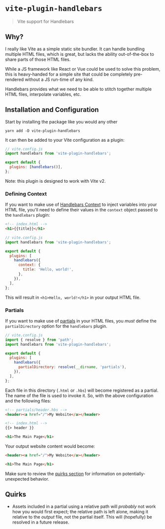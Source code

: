 # `vite-plugin-handlebars`

> Vite support for Handlebars

## Why?

I really like Vite as a simple static site bundler. It can handle bundling multiple HTML files, which is great, but lacks the ability out-of-the-box to share parts of those HTML files.

While a JS framework like React or Vue could be used to solve this problem, this is heavy-handed for a simple site that could be completely pre-rendered without a JS run-time of any kind.

Handlebars provides what we need to be able to stitch together multiple HTML files, interpolate variables, etc.

## Installation and Configuration

Start by installing the package like you would any other

```
yarn add -D vite-plugin-handlebars
```

It can then be added to your Vite configuration as a plugin:

```javascript
// vite.config.js
import handlebars from 'vite-plugin-handlebars';

export default {
  plugins: [handlebars()],
};
```

Note: this plugin is designed to work with Vite v2.

### Defining Context

If you want to make use of [Handlebars Context](https://handlebarsjs.com/guide/#simple-expressions) to inject variables into your HTML file, you'll need to define their values in the `context` object passed to the `handlebars` plugin:

```html
<!-- index.html -->
<h1>{{title}}</h1>
```

```javascript
// vite.config.js
import handlebars from 'vite-plugin-handlebars';

export default {
  plugins: [
    handlebars({
      context: {
        title: 'Hello, world!',
      },
    }),
  ],
};
```

This will result in `<h1>Hello, world!</h1>` in your output HTML file.

### Partials

If you want to make use of [partials](https://handlebarsjs.com/guide/partials.html#basic-partials) in your HTML files, you _must_ define the `partialDirectory` option for the `handlebars` plugin.

```javascript
// vite.config.js
import { resolve } from 'path';
import handlebars from 'vite-plugin-handlebars';

export default {
  plugins: [
    handlebars({
      partialDirectory: resolve(__dirname, 'partials'),
    }),
  ],
};
```

Each file in this directory (`.html` or `.hbs`) will become registered as a partial. The name of the file is used to invoke it. So, with the above configuration and the following files:

```html
<!-- partials/header.hbs -->
<header><a href="/">My Website</a></header>
```

```html
<!-- index.html -->
{{> header }}

<h1>The Main Page</h1>
```

Your output website content would become:

```html
<header><a href="/">My Website</a></header>

<h1>The Main Page</h1>
```

Make sure to review the [quirks section](#quirks) for information on potentially-unexpected behavior.

## Quirks

- Assets included in a partial using a relative path will _probably_ not work how you would first expect; the relative path is left alone, making it relative to the _output_ file, not the partial itself. This will (hopefully) be resolved in a future release.
